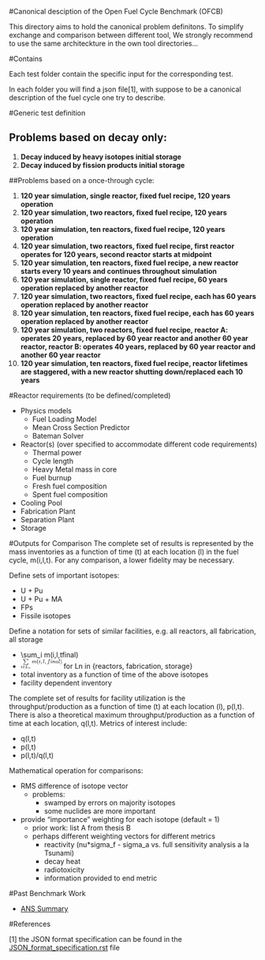 #Canonical desciption of the Open Fuel Cycle Benchmark (OFCB)

This directory aims to hold the canonical problem definitons.
To simplify exchange and comparison between different tool, We strongly recommend to use the same architeckture in the own tool directories...


#Contains

Each test folder contain the specific input for the corresponding test.

In each folder you will find a json file[1], with suppose to be a canonical description of the fuel cycle one try to describe.

#Generic test definition

## Problems based on decay only:

1. **Decay induced by heavy isotopes initial storage**
2. **Decay induced by fission products initial storage**


##Problems based on a once-through cycle:

1. **120 year simulation, single reactor, fixed fuel recipe, 120 years operation** 
2. **120 year simulation, two reactors, fixed fuel recipe, 120 years operation**
3. **120 year simulation, ten reactors, fixed fuel recipe, 120 years operation**
4. **120 year simulation, two reactors, fixed fuel recipe, first reactor operates for 120 years, second reactor starts at midpoint**
5. **120 year simulation, ten reactors, fixed fuel recipe, a new reactor starts every 10 years and continues throughout simulation**
6. **120 year simulation, single reactor, fixed fuel recipe, 60 years operation replaced by another reactor**
7. **120 year simulation, two reactors, fixed fuel recipe, each has 60 years operation replaced by another reactor**
8. **120 year simulation, ten reactors, fixed fuel recipe, each has 60 years operation replaced by another reactor**
9. **120 year simulation, two reactors, fixed fuel recipe, reactor A: operates 20 years, replaced by 60 year reactor and another 60 year reactor, reactor B: operates 40 years, replaced by 60 year reactor and another 60 year reactor**
10. **120 year simulation, ten reactors, fixed fuel recipe, reactor lifetimes are staggered, with a new reactor shutting down/replaced each 10 years**


#Reactor requirements (to be defined/completed)
* Physics models
  - Fuel Loading Model
  - Mean Cross Section Predictor
  - Bateman Solver
* Reactor(s) (over specified to accommodate different code requirements)
  - Thermal power
  - Cycle length
  - Heavy Metal mass in core
  - Fuel burnup
  - Fresh fuel composition
  - Spent fuel composition
* Cooling Pool
* Fabrication Plant
* Separation Plant
* Storage


#Outputs for Comparison
The complete set of results is represented by the mass inventories as a function of time (t) at each location (l) in the fuel cycle, m(i,l,t).  For any comparison, a lower fidelity may be necessary.

Define sets of important isotopes:
  * U + Pu
  * U + Pu + MA
  * FPs
  * Fissile isotopes

Define a notation for sets of similar facilities, e.g. all reactors, all fabrication, all storage
  * \sum_i m(i,l,tfinal) 
  * <img src=".readme/sum2.png" alt="Equation not rendered" height="20">  for Ln in {reactors, fabrication, storage}
  * total inventory as a function of time of the above isotopes
  * facility dependent inventory 

The complete set of results for facility utilization is the throughput/production as a function of time (t) at each location (l), p(l,t).  There is also a theoretical maximum throughput/production as a function of time at each location, q(l,t).  Metrics of interest include:
  * q(l,t)
  * p(l,t)
  * p(l,t)/q(l,t)

Mathematical operation for comparisons:
  * RMS difference of isotope vector
    * problems:
      * swamped by errors on majority isotopes
      * some nuclides are more important
  * provide “importance” weighting for each isotope (default = 1)
    * prior work: list A from thesis B
    * perhaps different weighting vectors for different metrics
      * reactivity (nu*sigma_f - sigma_a vs. full sensitivity analysis a la Tsunami)
      * decay heat
      * radiotoxicity
      * information provided to end metric



#Past Benchmark Work

* [ANS Summary](https://drive.google.com/file/d/0B6_Oqvcg8eP9TTJGdW44bGdlQTg/view?usp=sharing)


#References

[1] the JSON format specification can be found in the [JSON\_format_specification.rst](../JSON_format_specification.rst) file